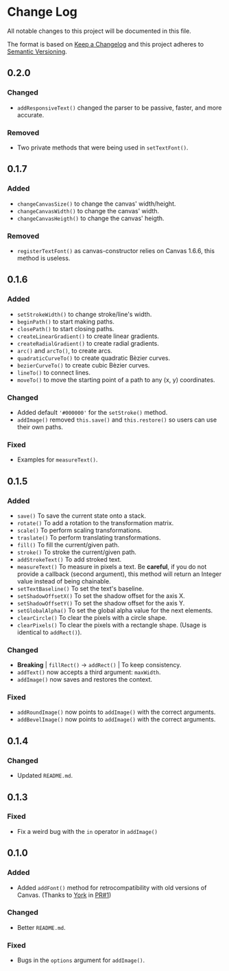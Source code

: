 # Change Log
All notable changes to this project will be documented in this file.

The format is based on [Keep a Changelog](http://keepachangelog.com/)
and this project adheres to [Semantic Versioning](http://semver.org/).

## 0.2.0
### Changed
- `addResponsiveText()` changed the parser to be passive, faster, and more accurate.

### Removed
- Two private methods that were being used in `setTextFont()`.

## 0.1.7
### Added
- `changeCanvasSize()` to change the canvas' width/height.
- `changeCanvasWidth()` to change the canvas' width.
- `changeCanvasHeigth()` to change the canvas' heigth.

### Removed
- `registerTextFont()` as canvas-constructor relies on Canvas 1.6.6, this method is useless.

## 0.1.6
### Added
- `setStrokeWidth()` to change stroke/line's width.
- `beginPath()` to start making paths.
- `closePath()` to start closing paths.
- `createLinearGradient()` to create linear gradients.
- `createRadialGradient()` to create radial gradients.
- `arc()` and `arcTo()`, to create arcs.
- `quadraticCurveTo()` to create quadratic Bèzier curves.
- `bezierCurveTo()` to create cubic Bèzier curves.
- `lineTo()` to connect lines.
- `moveTo()` to move the starting point of a path to any (x, y) coordinates.

### Changed
- Added default `'#000000'` for the `setStroke()` method.
- `addImage()` removed `this.save()` and `this.restore()` so users can use their own paths.

### Fixed
- Examples for `measureText()`.

## 0.1.5
### Added
- `save()` To save the current state onto a stack.
- `rotate()` To add a rotation to the transformation matrix.
- `scale()` To perform scaling transformations.
- `traslate()` To perform translating transformations.
- `fill()` To fill the current/given path.
- `stroke()` To stroke the current/given path.
- `addStrokeText()` To add stroked text.
- `measureText()` To measure in pixels a text. Be **careful**, if you do not
provide a callback (second argument), this method will return an Integer value
instead of being chainable.
- `setTextBaseline()` To set the text's baseline.
- `setShadowOffsetX()` To set the shadow offset for the axis X.
- `setShadowOffsetY()` To set the shadow offset for the axis Y.
- `setGlobalAlpha()` To set the global alpha value for the next elements.
- `clearCircle()` To clear the pixels with a circle shape.
- `clearPixels()` To clear the pixels with a rectangle shape. (Usage is
identical to `addRect()`).

### Changed
- **Breaking** | `fillRect()` -> `addRect()` | To keep consistency.
- `addText()` now accepts a third argument: `maxWidth`.
- `addImage()` now saves and restores the context.

### Fixed
- `addRoundImage()` now points to `addImage()` with the correct arguments.
- `addBevelImage()` now points to `addImage()` with the correct arguments.

## 0.1.4
### Changed
- Updated `README.md`.

## 0.1.3
### Fixed
- Fix a weird bug with the `in` operator in `addImage()`

## 0.1.0
### Added
- Added `addFont()` method for retrocompatibility with old versions of Canvas.
(Thanks to [York](https://github.com/YorkAARGH) in
[PR#1](https://github.com/kyranet/canvasConstructor/pull/1))

### Changed
- Better `README.md`.

### Fixed
- Bugs in the `options` argument for `addImage()`.
